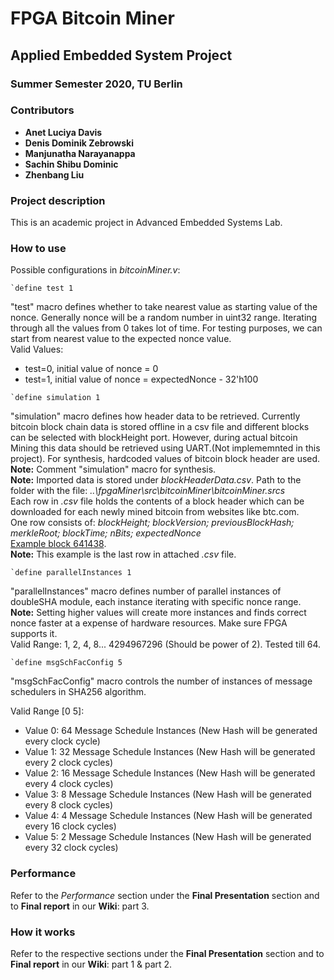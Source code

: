 # FPGA Bitcoin Miner
## Applied Embedded System Project
### Summer Semester 2020, TU Berlin

### Contributors


- **Anet Luciya Davis**
- **Denis Dominik Zebrowski**
- **Manjunatha Narayanappa**
- **Sachin Shibu Dominic**
- **Zhenbang Liu**

### Project description

This is an academic project in Advanced Embedded Systems Lab.

### How to use

Possible configurations in *bitcoinMiner.v*:
```
`define test 1
```
 "test" macro defines whether to take nearest value as starting value of the nonce.
Generally nonce will be a random number in uint32 range. Iterating through all the
values from 0 takes lot of time. For testing purposes, we can start from nearest value
to the expected nonce value.  
Valid Values:
- test=0, initial value of nonce = 0
- test=1, initial value of nonce = expectedNonce - 32'h100

```
`define simulation 1
```
"simulation" macro defines how header data to be retrieved. Currently bitcoin block chain data 
is stored offline in a csv file and different blocks can be selected with blockHeight port.
However, during actual bitcoin Mining this data should be retrieved using UART.(Not implememnted in this project).
For synthesis, hardcoded values of bitcoin block header are used.  
**Note:** Comment "simulation" macro for synthesis.  
**Note:** Imported data is stored under *blockHeaderData.csv*. Path to the folder with the file: *..\fpgaMiner\src\bitcoinMiner\bitcoinMiner.srcs*  
Each row in *.csv* file holds the contents of a block header which can be downloaded for each newly mined bitcoin from websites like btc.com.  
One row consists of: *blockHeight; blockVersion; previousBlockHash; merkleRoot; blockTime; nBits; expectedNonce*  
[Example block 641438](https://btc.com/000000000000000000076cc3afafd6f54d6cd76ccfa251bdf2f28924a40d69d5).  
**Note:** This example is the last row in attached *.csv* file.

```
`define parallelInstances 1
```
"parallelInstances" macro defines number of parallel instances of doubleSHA module, each instance iterating with specific nonce range.  
**Note:** Setting higher values will create more instances and finds correct nonce faster at a expense of hardware resources. Make sure FPGA supports it.  
Valid Range: 1, 2, 4, 8... 4294967296 (Should be power of 2). Tested till 64.
```
`define msgSchFacConfig 5 
```
"msgSchFacConfig" macro controls the number of instances of message schedulers in SHA256 algorithm.

Valid Range [0 5]:
- Value 0: 64 Message Schedule Instances (New Hash will be generated every clock cycle)
- Value 1: 32 Message Schedule Instances (New Hash will be generated every 2 clock cycles)
- Value 2: 16 Message Schedule Instances (New Hash will be generated every 4 clock cycles)
- Value 3: 8 Message Schedule Instances (New Hash will be generated every 8 clock cycles)
- Value 4: 4 Message Schedule Instances (New Hash will be generated every 16 clock cycles)
- Value 5: 2 Message Schedule Instances (New Hash will be generated every 32 clock cycles)

### Performance

Refer to the *Performance* section under the **Final Presentation** section and to **Final report** in our **Wiki**: part 3.

### How it works

Refer to the respective sections under the **Final Presentation** section and to **Final report** in our **Wiki**: part 1 & part 2.